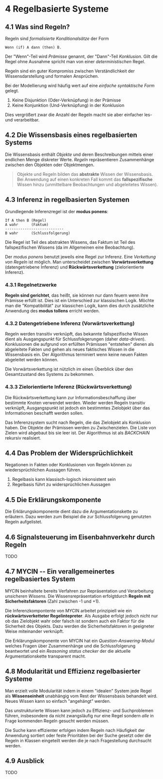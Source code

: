 # 4 Regelbasierte Systeme
## 4.1 Was sind Regeln?
Regeln sind *formalisierte Konditionalsätze* der Form

	Wenn (if) A dann (then) B.

Der "Wenn"-Teil wird *Prämisse* genannt, der "Dann"-Teil *Konklusion*. Gilt die Regel ohne Ausnahme spricht man von einer *deterministischen* Regel.

Regeln sind ein guter Kompromiss zwischen Verständlichkeit der Wissensdarstellung und formalen Ansprüchen.

Bei der Modellierung wird häufig wert auf eine *einfache syntaktische Form* gelegt.

1. Keine Disjunktion (Oder-Verknüpfung) in der Prämisse
2. Keine Konjunktion (Und-Verknüpfung) in der Konklusion

Dies vergrößert zwar die Anzahl der Regeln macht sie aber einfacher les- und verarbeitbar.

## 4.2 Die Wissensbasis eines regelbasierten Systems
Die Wissensbasis enthält *Objekte* und deren Beschreibungen mittels einer endlichen Menge diskreter Werte. *Regeln* repräsentieren Zusammenhänge zwischen den Objekten oder Objektmengen.

> Objekte und Regeln bilden das **abstrakte** Wissen der Wissensbasis. Bei Anwendung auf einen konkreten Fall kommt das **fallspezifische** Wissen hinzu (unmittelbare Beobachtungen und abgeleitetes Wissen).

## 4.3 Inferenz in regelbasierten Systemen
Grundlegende Inferenzregel ist der **modus ponens**:

	If A then B	(Regel)
	A wahr		(Faktum)
	---------------------------
	B wahr		(Schlussfolgerung)

Die Regel ist Teil des abstrakten Wissens, das Faktum ist Teil des fallspezifischen Wissens (da im Allgemeinen eine Beobachtung).

Der *modus ponens* benutzt jeweils eine Regel zur Inferenz. Eine *Verkettung von Regeln* ist möglich. Man unterscheidet zwischen **Vorwärtsverkettung** (datengetriebene Inferenz) und **Rückwärtsverkettung** (zielorientierte Inferenz).

### 4.3.1 Regelnetzwerke
**Regeln sind gerichtet**, das heißt, sie können nur dann feuern wenn ihre Prämisse erfüllt ist. Dies ist ein Unterschied zur klassischen Logik. Möchte man die "Kompatibilität" zur klassichen Logik, kann dies durch zusätzliche Anwendung des **modus tollens** erricht werden.

### 4.3.2 Datengetriebene Inferenz (Vorwärtsverkettung)
Regeln werden transitiv verknüpft, das bekannte fallspezifische Wissen dient als Ausgangspunkt für Schlussfokgerungen (daher *data-driven*). Konklusionen die aufgrund von erfüllten Prämissen "entstehen" dienen als abgeleitete Fakten und gehen als neues faktisches Wissen in die Wissensbasis ein. Der Algorithmus terminiert wenn keine neuen Fakten abgeleitet werden können.

Die Vorwärtsverkettung ist nützlich im einen Überblick über den Gesamtzustand des Systems zu bekommen.

### 4.3.3 Zielorientierte Inferenz (Rückwärtsverkettung)
Die Rückwärtsverkettung kann zur Informationsbeschaffung über bestimmte Knoten verwendet werden. Wieder werden Regeln transitiv verknüpft, Ausgangspunkt ist jedoch ein bestimmtes Zielobjekt über das Informationen beschafft werden sollen.

Das Inferenzsystem sucht nach Regeln, die das Zielobjekt als Konklusion haben. Die Objekte der Prämissen werden zu Zwischenzielen. Die Liste von Zielen wird abgebaut bis sie leer ist. Der Algorithmus ist als *BACKCHAIN* rekursiv realisiert.

## 4.4 Das Problem der Widersprüchlichkeit
Negationen in Fakten oder Konklusionen von Regeln können zu wiedersprüchlichen Aussagen führen.

1. Regelbasis kann klassisch-logisch inkonsistent sein
2. Regelbasis führt zu widersprüchlichen Aussagen

## 4.5 Die Erklärungskomponente
Die Erklärungskomponente dient dazu die Argumentationskette zu erläutern. Dazu werden zum Beispiel die zur Schlussfolgerung genutzten Regeln aufgelistet.

## 4.6 Signalsteuerung im Eisenbahnverkehr durch Regeln
TODO

## 4.7 MYCIN -- Ein verallgemeinertes regelbasiertes System
MYCIN beinhaltete bereits Verfahren zur Repräsentation und Verarbeitung *unsicheren Wissens*. Die Wissensrepräsentation erfolgtdurch **Regeln mit Sicherheitsfaktoren** (Zahl zwischen -1 und +1).

Die Inferenzkompontente von MYCIN arbeitet prinzipiell wie ein **rückwärtsverketteter Regelintepreter**. Als Ausgabe erfolgt jedoch nicht nur ob das Zielobjekt wahr oder falsch ist sondern auch ein Faktor für die Sicherheit des Objekts. Dazu werden die Sicherheitsfaktoren in geeigneter Weise miteinander verknüpft.

Die Erklärungskomponente von MYCIN hat ein *Question-Answering-Modul* welches Fragen über Zusammenhänge und die Schlussfolgerung beantwortet und ein *Reasoning status checker* der die aktuelle Argumentationskette transparent macht.

## 4.8 Modularität und Effizienz regelbasierter Systeme
Man erzielt volle Modularität indem in einem "idealen" System jede Regel als **Wissenseinheit** unabhängig vom Rest der Wissensbasis behandelt wird. Neues Wissen kann so einfach "angehängt" werden.

Das unstrukturierte Wissen kann jedoch zu Effizienz- und Suchproblemen führen, insbesondere da nicht zwangsläufig nur eine Regel sondern *alle* in Frage kommenden Regeln gesucht werden müssen.

Die Suche kann effizienter erfolgen indem Regeln nach Häufigkeit der Anwendung sortiert oder feste Prioritäten bei der Suche gesetzt oder die Regeln in Klassen eingeteilt werden die je nach Fragestellung durchsucht werden.

## 4.9 Ausblick
TODO
